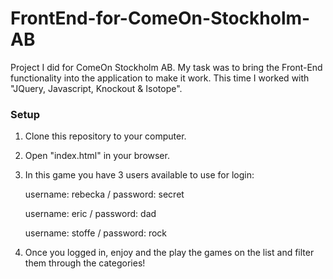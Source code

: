 # FrontEnd-for-ComeOn-Stockholm-AB
Project I did for ComeOn Stockholm AB. My task was to bring the Front-End functionality into the application to make it work. This time I worked with "JQuery, Javascript, Knockout &amp; Isotope".

<h3>Setup</h3>

 1. Clone this repository to your computer.
 2. Open "index.html" in your browser.
 3. In this game you have 3 users available to use for login:
  
    username: rebecka /
    password: secret

    username: eric /
    password: dad

    username: stoffe /
    password: rock
    
 3. Once you logged in, enjoy and the play the games on the list and filter them through the categories!
